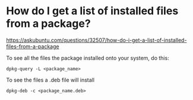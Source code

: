 # How do I get a list of installed files from a package?

<https://askubuntu.com/questions/32507/how-do-i-get-a-list-of-installed-files-from-a-package>

To see all the files the package installed onto your system, do this:

```shell
dpkg-query -L <package_name>
```

To see the files a .deb file will install

```shell
dpkg-deb -c <package_name.deb>
```

